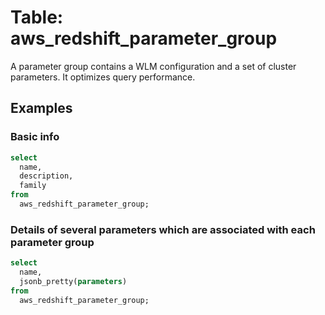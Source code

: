 # Table: aws_redshift_parameter_group

A parameter group contains a WLM configuration and a set of cluster parameters. It optimizes query performance.
## Examples

### Basic info

```sql
select
  name,
  description,
  family
from
  aws_redshift_parameter_group;
```


### Details of several parameters which are associated with each parameter group

```sql
select
  name,
  jsonb_pretty(parameters)
from
  aws_redshift_parameter_group;
```